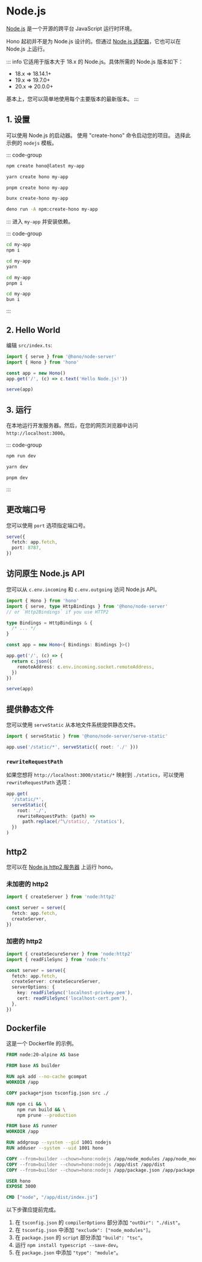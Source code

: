 # Node.js

[Node.js](https://nodejs.org/) 是一个开源的跨平台 JavaScript 运行时环境。

Hono 起初并不是为 Node.js 设计的。但通过 [Node.js 适配器](https://github.com/honojs/node-server)，它也可以在 Node.js 上运行。

::: info
它适用于版本大于 18.x 的 Node.js。具体所需的 Node.js 版本如下：

- 18.x => 18.14.1+
- 19.x => 19.7.0+
- 20.x => 20.0.0+

基本上，您可以简单地使用每个主要版本的最新版本。
:::

## 1. 设置

可以使用 Node.js 的启动器。
使用 "create-hono" 命令启动您的项目。
选择此示例的 `nodejs` 模板。

::: code-group

```sh [npm]
npm create hono@latest my-app
```

```sh [yarn]
yarn create hono my-app
```

```sh [pnpm]
pnpm create hono my-app
```

```sh [bun]
bunx create-hono my-app
```

```sh [deno]
deno run -A npm:create-hono my-app
```

:::
进入 `my-app` 并安装依赖。

::: code-group

```sh [npm]
cd my-app
npm i
```

```sh [yarn]
cd my-app
yarn
```

```sh [pnpm]
cd my-app
pnpm i
```

```sh [bun]
cd my-app
bun i
```

:::

## 2. Hello World

编辑 `src/index.ts`:

```ts
import { serve } from '@hono/node-server'
import { Hono } from 'hono'

const app = new Hono()
app.get('/', (c) => c.text('Hello Node.js!'))

serve(app)
```

## 3. 运行

在本地运行开发服务器。然后，在您的网页浏览器中访问 `http://localhost:3000`。

::: code-group

```sh [npm]
npm run dev
```

```sh [yarn]
yarn dev
```

```sh [pnpm]
pnpm dev
```

:::

## 更改端口号

您可以使用 `port` 选项指定端口号。

```ts
serve({
  fetch: app.fetch,
  port: 8787,
})
```

## 访问原生 Node.js API

您可以从 `c.env.incoming` 和 `c.env.outgoing` 访问 Node.js API。

```ts
import { Hono } from 'hono'
import { serve, type HttpBindings } from '@hono/node-server'
// or `Http2Bindings` if you use HTTP2

type Bindings = HttpBindings & {
  /* ... */
}

const app = new Hono<{ Bindings: Bindings }>()

app.get('/', (c) => {
  return c.json({
    remoteAddress: c.env.incoming.socket.remoteAddress,
  })
})

serve(app)
```

## 提供静态文件

您可以使用 `serveStatic` 从本地文件系统提供静态文件。

```ts
import { serveStatic } from '@hono/node-server/serve-static'

app.use('/static/*', serveStatic({ root: './' }))
```

### `rewriteRequestPath`

如果您想将 `http://localhost:3000/static/*` 映射到 `./statics`，可以使用 `rewriteRequestPath` 选项：

```ts
app.get(
  '/static/*',
  serveStatic({
    root: './',
    rewriteRequestPath: (path) =>
      path.replace(/^\/static/, '/statics'),
  })
)
```

## http2

您可以在 [Node.js http2 服务器](https://nodejs.org/api/http2.html) 上运行 hono。

### 未加密的 http2

```ts
import { createServer } from 'node:http2'

const server = serve({
  fetch: app.fetch,
  createServer,
})
```

### 加密的 http2

```ts
import { createSecureServer } from 'node:http2'
import { readFileSync } from 'node:fs'

const server = serve({
  fetch: app.fetch,
  createServer: createSecureServer,
  serverOptions: {
    key: readFileSync('localhost-privkey.pem'),
    cert: readFileSync('localhost-cert.pem'),
  },
})
```

## Dockerfile

这是一个 Dockerfile 的示例。

```Dockerfile
FROM node:20-alpine AS base

FROM base AS builder

RUN apk add --no-cache gcompat
WORKDIR /app

COPY package*json tsconfig.json src ./

RUN npm ci && \
    npm run build && \
    npm prune --production

FROM base AS runner
WORKDIR /app

RUN addgroup --system --gid 1001 nodejs
RUN adduser --system --uid 1001 hono

COPY --from=builder --chown=hono:nodejs /app/node_modules /app/node_modules
COPY --from=builder --chown=hono:nodejs /app/dist /app/dist
COPY --from=builder --chown=hono:nodejs /app/package.json /app/package.json

USER hono
EXPOSE 3000

CMD ["node", "/app/dist/index.js"]
```

以下步骤应提前完成。

1. 在 `tsconfig.json` 的 `compilerOptions` 部分添加 `"outDir": "./dist"`。
2. 在 `tsconfig.json` 中添加 `"exclude": ["node_modules"]`。
3. 在 `package.json` 的 `script` 部分添加 `"build": "tsc"`。
4. 运行 `npm install typescript --save-dev`。
5. 在 `package.json` 中添加 `"type": "module"`。